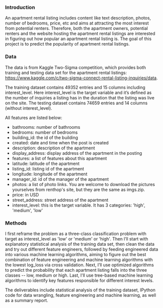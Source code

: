 ### Introduction

An apartment rental listing includes content like text description, photos, number of bedrooms, price, etc and aims at attracting the most interest from potential renters. Therefore, both the apartment owners, potential renters and the website hosting the apartment rental listings are interested in figuring out how popular an apartment rental listing is. The goal of this project is to predict the popularity of apartment rental listings.


### Data
The data is from Kaggle Two-Sigma competition, which provides both training and testing data set for the apartment rental listings:
https://www.kaggle.com/c/two-sigma-connect-rental-listing-inquiries/data. 

The training dataset contains 49352 entries and 15 columns including interest_level. Here interest_level is the target variable and it’s 
defined as the number of inquiries a listing has in the duration that the listing was live on the site. The testing dataset contains 74659 entries and 14 columns (without interest_level).

All features are listed below:
- bathrooms: number of bathrooms
- bedrooms: number of bedrooms
- building_id: the id of the building
- created: date and time when the post is created
- description: description of the apartment
- display_address: display address of the apartment in the posting
- features: a list of features about this apartment
- latitude: latitude of the apartment
- listing_id: listing id of the apartment
- longitude: longitude of the apartment
- manager_id: id of the manager of the apartment
- photos: a list of photo links. You are welcome to download the pictures yourselves from renthop's site, but they are the same as imgs.zip. 
- price: in USD
- street_address: street address of the apartment
- interest_level: this is the target variable. It has 3 categories: 'high', 'medium', 'low'

### Methods
I first reframe the problem as a three-class classification problem with target as interest_level as 'low' or 'medium' or 'high'. Then I’ll start with explanatory statistical analysis of the training data set, then clean the data and try out different feature engineers, followed by feeding engineered data into various machine learning algorithms, aiming to figure out the best combination of feature engineering and machine learning algorithms with the lowest log_loss via cross validation. Next, I’ll use optimized algorithms to predict the probability that each apartment listing falls into the three classes -- low, medium or high. Last, I'll use tree-based machine learning algorithms to identify key features responsible for different interest levels.

The deliverables include statistical analysis of the training dataset, IPython code for data wrangling, feature engineering and machine learning, as well as a summary report.
